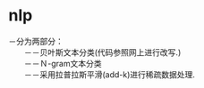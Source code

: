 # nlp  
  －分为两部分：  
     　　－－贝叶斯文本分类(代码参照网上进行改写.)  
     　　－－Ｎ-gram文本分类  
     　　－－采用拉普拉斯平滑(add-k)进行稀疏数据处理.  
     